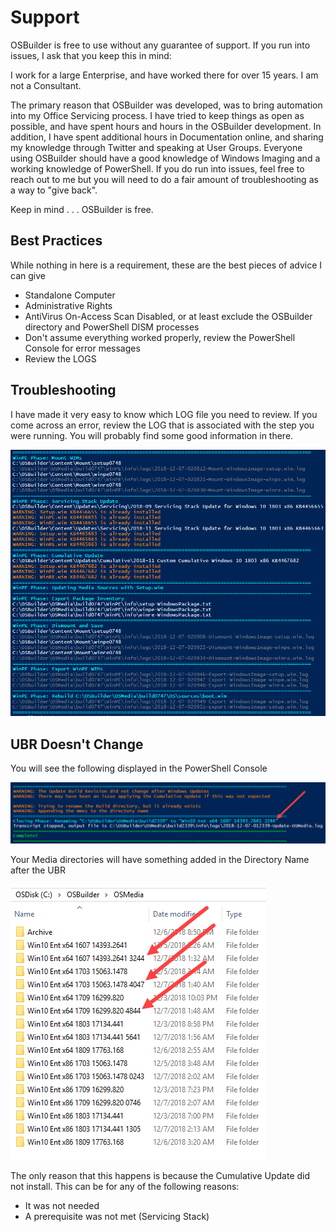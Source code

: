 # Support

OSBuilder is free to use without any guarantee of support.  If you run into issues, I ask that you keep this in mind:

I work for a large Enterprise, and have worked there for over 15 years.  I am not a Consultant.

The primary reason that OSBuilder was developed, was to bring automation into my Office Servicing process.  I have tried to keep things as open as possible, and have spent hours and hours in the OSBuilder development.  In addition, I have spent additional hours in Documentation online, and sharing my knowledge through Twitter and speaking at User Groups.  Everyone using OSBuilder should have a good knowledge of Windows Imaging and a working knowledge of PowerShell.  If you do run into issues, feel free to reach out to me but you will need to do a fair amount of troubleshooting as a way to "give back".

Keep in mind . . . OSBuilder is free.

## Best Practices

While nothing in here is a requirement, these are the best pieces of advice I can give

* Standalone Computer
* Administrative Rights
* AntiVirus On-Access Scan Disabled, or at least exclude the OSBuilder directory and PowerShell DISM processes
* Don't assume everything worked properly, review the PowerShell Console for error messages
* Review the LOGS

## Troubleshooting

I have made it very easy to know which LOG file you need to review.  If you come across an error, review the LOG that is associated with the step you were running.  You will probably find some good information in there.

![](../.gitbook/assets/2018-12-07_3-27-06.png)

## UBR Doesn't Change

You will see the following displayed in the PowerShell Console

![](../.gitbook/assets/2018-12-07_3-33-49.png)

Your Media directories will have something added in the Directory Name after the UBR

![](../.gitbook/assets/2018-12-07_3-29-42.png)

The only reason that this happens is because the Cumulative Update did not install.  This can be for any of the following reasons:

* It was not needed
* A prerequisite was not met \(Servicing Stack\)













